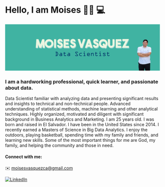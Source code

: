 # Hello, I am Moises 👋🏽 :computer:

![Moises Vasquex Data Scientist](https://raw.githubusercontent.com/moisesvasquez/moisesvasquez/master/github.png)

### I am a hardworking professional, quick learner, and passionate about data.
Data Scientist familiar with analyzing data and presenting significant results and insights to technical and non-technical people. Advanced understanding of statistical methods, machine learning and other analytical techniques. Highly organized, motivated and diligent with significant background in Business Analytics and Marketing.
I am 25 years old.
I was born and raised in El Salvador. I have been in the United States since 2014.
I recently earned a Masters of Science in Big Data Analytics.
I enjoy the outdoors, playing basketball, spending time with my family and friends, and learning new skills.
Some of the most important things for me are God, my family, and helping the community and those in need.

#### Connect with me:
 :envelope: [moisesvasquezca@gmail.com](mailto:moisesvasquezca@gmail.com)
 
 <a href="https://www.linkedin.com/in/vasquezmoises/"><img src="https://img.shields.io/badge/LinkedIn--_.svg?style=social&logo=linkedin" alt="LinkedIn"></a>

